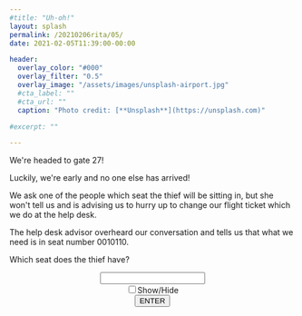 ```yaml
---
#title: "Uh-oh!"
layout: splash
permalink: /20210206rita/05/
date: 2021-02-05T11:39:00-00:00

header:
  overlay_color: "#000"
  overlay_filter: "0.5"
  overlay_image: "/assets/images/unsplash-airport.jpg"
  #cta_label: ""
  #cta_url: ""
  caption: "Photo credit: [**Unsplash**](https://unsplash.com)"

#excerpt: ""

---
```

  
We're headed to gate 27!

Luckily, we're early and no one else has arrived!

We ask one of the people which seat the thief will be sitting in, but she won't tell us and is advising us to hurry up to change our flight ticket which we do at the help desk.

The help desk advisor overheard our conversation and tells us that what we need is in seat number 0010110.

Which seat does the thief have?


<center>
  <div class="wrapper">
    <form class="form1" action="https://www.albertsmysteries.com/20210206rita/">
      <div class="inputcontent">
          <input type="text" id="password" /><br />
          <input type="checkbox" onclick="myFunction()" />Show/Hide
      </div>
      <div class="buttons">
        <input
          class="orangebutton"
          type="button"
          value="ENTER"
          onclick="checkPassword()" />
      </div>
    </form>
  </div>
</center>
<script src="/assets/js/20210206rita/05.js"></script>
